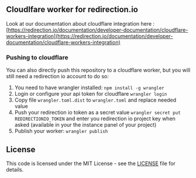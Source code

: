 ## Cloudlfare worker for redirection.io

Look at our documentation about cloudflare integration here : [https://redirection.io/documentation/developer-documentation/cloudflare-workers-integration](https://redirection.io/documentation/developer-documentation/cloudflare-workers-integration)

### Pushing to cloudflare

You can also directly push this repository to a cloudflare worker, but you will still need a redirection io account to do so:

1. You need to have wrangler installed: `npm install -g wrangler`
2. Login or configure your api token for cloudflare `wrangler login`
3. Copy file `wrangler.toml.dist` to `wrangler.toml` and replace needed value
4. Push your redirection io token as a secret value `wrangler secret put REDIRECTIONIO_TOKEN` and enter you redirection io project key when asked (available in your the instance panel of your project)
5. Publish your worker: `wrangler publish`

## License

This code is licensed under the MIT License - see the  [LICENSE](./LICENSE.md)  file for details.

